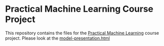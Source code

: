 Practical Machine Learning Course Project
=========================================

This repository contains the files for the [Practical Machine Learning](https://class.coursera.org/predmachlearn-007) course project. Please look at the [model-presentation.html]()